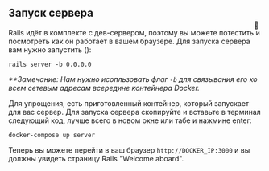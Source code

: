 ## Запуск сервера

Rails идёт в комплекте с дев-сервером, поэтому вы можете потестить и посмотреть как он работает в вашем браузере. Для запуска сервера вам нужно запустить (<span style="display:inline-block;float:right;margin-top:-3.5em;margin-right:.5em;position:relative;">:whale:</span>):

```
rails server -b 0.0.0.0
```

_**Замечание: Нам нужно исопльзовать флаг `-b` для связывания его ко всем сетевым адресам всередине контейнера Docker._

Для упрощения, есть приготовленный контейнер, который запускает для вас сервер. Для запуска сервера скопируйте и вставьте в терминал следующий код, лучше всего в новом окне или табе и нажмине enter:

```
docker-compose up server
```

Теперь вы можете перейти в ваш браузер `http://DOCKER_IP:3000` и вы должны увидеть страницу Rails "Welcome aboard".

